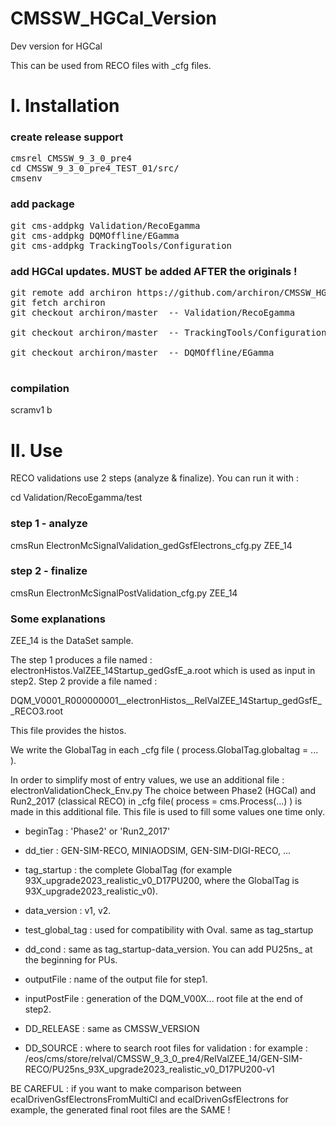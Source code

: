 # CMSSW_HGCal_Version
Dev version for HGCal

This can be used from RECO files with _cfg files.

# I. Installation
### create release support
<pre>
cmsrel CMSSW_9_3_0_pre4
cd CMSSW_9_3_0_pre4_TEST_01/src/
cmsenv
</pre>

### add package
<pre>git cms-addpkg Validation/RecoEgamma
git cms-addpkg DQMOffline/EGamma
git cms-addpkg TrackingTools/Configuration</pre>

### add HGCal updates. MUST be added AFTER the originals !
<pre>
git remote add archiron https://github.com/archiron/CMSSW_HGCal_Version
git fetch archiron
git checkout archiron/master  -- Validation/RecoEgamma <br />
git checkout archiron/master  -- TrackingTools/Configuration/python <br />
git checkout archiron/master  -- DQMOffline/EGamma <br />
</pre>

### compilation
scramv1 b

# II. Use

RECO validations use 2 steps (analyze & finalize). You can run it with :

cd Validation/RecoEgamma/test

### step 1 - analyze

cmsRun ElectronMcSignalValidation_gedGsfElectrons_cfg.py ZEE_14

### step 2 - finalize

cmsRun ElectronMcSignalPostValidation_cfg.py ZEE_14

### Some explanations
ZEE_14 is the DataSet sample.

The step 1 produces a file named : electronHistos.ValZEE_14Startup_gedGsfE_a.root
which is used as input in step2. Step 2 provide a file named :

DQM_V0001_R000000001__electronHistos__RelValZEE_14Startup_gedGsfE__RECO3.root

This file provides the histos.

We write the GlobalTag in each _cfg file ( process.GlobalTag.globaltag = ... ).

In order to simplify most of entry values, we use an additional file : electronValidationCheck_Env.py
The choice between Phase2 (HGCal) and Run2_2017 (classical RECO) in _cfg file( process = cms.Process(...) ) is made in this additional file.
This file is used to fill some values one time only.
- beginTag : 'Phase2' or 'Run2_2017'
- dd_tier : GEN-SIM-RECO, MINIAODSIM, GEN-SIM-DIGI-RECO, ...
- tag_startup : the complete GlobalTag (for example 93X_upgrade2023_realistic_v0_D17PU200, where the GlobalTag is 93X_upgrade2023_realistic_v0).
- data_version : v1, v2.
- test_global_tag : used for compatibility with Oval. same as tag_startup
- dd_cond : same as tag_startup-data_version. You can add PU25ns_ at the beginning for PUs.

- outputFile : name of the output file for step1. 
- inputPostFile : generation of the DQM_V00X... root file at the end of step2.
- DD_RELEASE : same as CMSSW_VERSION
- DD_SOURCE : where to search root files for validation : for example : 
/eos/cms/store/relval/CMSSW_9_3_0_pre4/RelValZEE_14/GEN-SIM-RECO/PU25ns_93X_upgrade2023_realistic_v0_D17PU200-v1

BE CAREFUL : if you want to make comparison between ecalDrivenGsfElectronsFromMultiCl and ecalDrivenGsfElectrons for example,
the generated final root files are the SAME !

